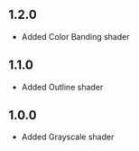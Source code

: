 ## 1.2.0
- Added Color Banding shader

## 1.1.0
- Added Outline shader

## 1.0.0
- Added Grayscale shader